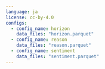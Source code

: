 ```yaml
---
language: ja
license: cc-by-4.0
configs:
  - config_name: horizon
    data_files: "horizon.parquet"
  - config_name: reason
    data_files: "reason.parquet"
  - config_name: sentiment
    data_files: "sentiment.parquet"
---
```

